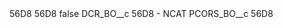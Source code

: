 <?xml version="1.0" encoding="UTF-8"?>
<CustomMetadata xmlns="http://soap.sforce.com/2006/04/metadata" xmlns:xsi="http://www.w3.org/2001/XMLSchema-instance" xmlns:xsd="http://www.w3.org/2001/XMLSchema">
    <description>56D8</description>
    <label>56D8</label>
    <protected>false</protected>
    <values>
        <field>DCR_BO__c</field>
        <value xsi:type="xsd:string">56D8 - NCAT</value>
    </values>
    <values>
        <field>PCORS_BO__c</field>
        <value xsi:type="xsd:string">56D8</value>
    </values>
</CustomMetadata>
